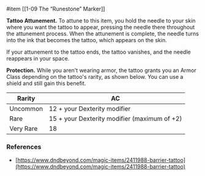  #item [[1-09  The “Runestone” Marker]]

**Tattoo Attunement.** To attune to this item, you hold the needle to your skin where you want the tattoo to appear, pressing the needle there throughout the attunement process. When the attunement is complete, the needle turns into the ink that becomes the tattoo, which appears on the skin.

If your attunement to the tattoo ends, the tattoo vanishes, and the needle reappears in your space.

**Protection.** While you aren't wearing armor, the tattoo grants you an Armor Class depending on the tattoo's rarity, as shown below. You can use a shield and still gain this benefit.

| Rarity    | AC                                           |
| --------- | -------------------------------------------- |
| Uncommon  | 12 + your Dexterity modifier                 |
| Rare      | 15 + your Dexterity modifier (maximum of +2) |
| Very Rare | 18                                           |

### References

* [https://www.dndbeyond.com/magic-items/2411988-barrier-tattoo](https://www.dndbeyond.com/magic-items/2411988-barrier-tattoo)
